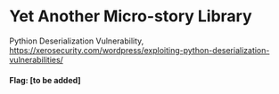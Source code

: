 # Yet Another Micro-story Library

Pythion Deserialization Vulnerability, https://xerosecurity.com/wordpress/exploiting-python-deserialization-vulnerabilities/

#### Flag: [to be added]
